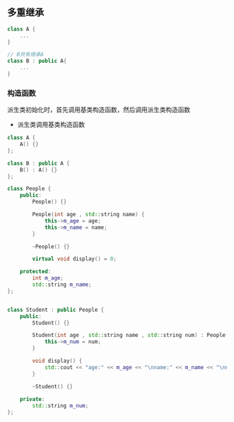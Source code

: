 <!--
 * @Description: 
 * @Version: 1.0
 * @Author: DaLao
 * @Email: dalao_li@163.com
 * @Date: 2021-11-27 20:41:59
 * @LastEditors: DaLao
 * @LastEditTime: 2022-05-24 23:21:45
-->

## 多重继承

```c++
class A {
    ...
}

// B共有继承A
class B : public A{
    ...
}
```


### 构造函数

派生类初始化时，首先调用基类构造函数，然后调用派生类构造函数


- 派生类调用基类构造函数

```c++
class A {
    A() {}
};

class B : public A {
    B() : A() {}
};
```

```c++
class People {
    public:
        People() {}

        People(int age , std::string name) {
            this->m_age = age;
            this->m_name = name;
        }

        ~People() {}

        virtual void display() = 0;

    protected:
        int m_age;
        std::string m_name;
};


class Student : public People {
    public:
        Student() {}

        Student(int age , std::string name , std::string num) : People(age , name) {
            this->m_num = num;
        }

        void display() {
            std::cout << "age:" << m_age << "\nname:" << m_name << "\nnum" << m_num << std::endl;
        }

        ~Student() {}
    
    private:
        std::string m_num;
}; 
```